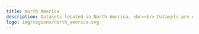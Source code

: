 ```yaml
---
title: North America
description: Datasets located in North America. <br><br> Datasets are ordered by the last modified date.
logo: img/regions/north_america.svg
---
```

